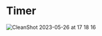# Timer

![CleanShot 2023-05-26 at 17 18 16](https://github.com/japsadev/Timer/assets/62521215/1e7997e1-5d03-447b-92d3-557d5bbae2fa)
